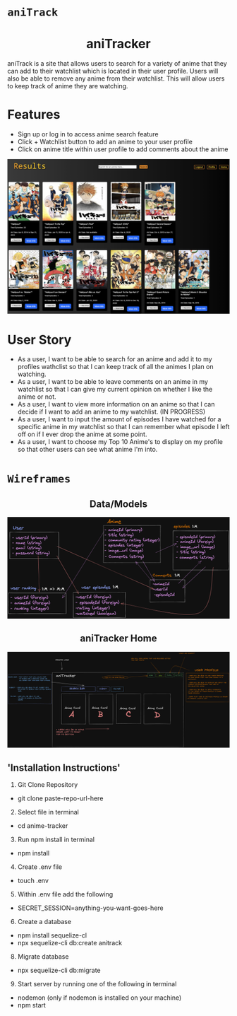 # `aniTrack`
<h1 align="center">aniTracker</h1>
aniTrack is a site that allows users to search for a variety of anime that they can add to their watchlist which is located in their user profile. Users will also be able to remove any anime from their watchlist. This will allow users to keep track of anime they are watching. 

# Features
- Sign up or log in to access anime search feature
- Click + Watchlist button to add an anime to your user profile
- Click on anime title within user profile to add comments about the anime

![aniTrack](/wireframes/aniTrack.png)

# User Story
- As a user, I want to be able to search for an anime and add it to my profiles wathclist so that I can keep track of all the animes I plan on watching.
- As a user, I want to be able to leave comments on an anime in my watchlist so that I can give my current opinion on whether I like the anime or not.
- As a user, I want to view more information on an anime so that I can decide if I want to add an anime to my watchlist.
(IN PROGRESS)
- As a user, I want to input the amount of episodes I have watched for a specific anime in my watchlist so that I can remember what episode I left off on if I ever drop the anime at some point.
- As a user, I want to choose my Top 10 Anime's to display on my profile so that other users can see what anime I'm into.
# `Wireframes`
<h2 align="center">Data/Models</h2>

![data tables & models](/wireframes/data.png)

<h2 align="center">aniTracker Home</h2>

![aniTrakcer Home](/wireframes/anitrackwf.png)

## 'Installation Instructions'

1. Git Clone Repository
- git clone paste-repo-url-here
2. Select file in terminal
- cd anime-tracker
3. Run npm install in terminal
- npm install
4. Create .env file
- touch .env
5. Within .env file add the following
- SECRET_SESSION=anything-you-want-goes-here
6. Create a database
- npm install sequelize-cl
- npx sequelize-cli db:create anitrack
8. Migrate database
- npx sequelize-cli db:migrate
9. Start server by running one of the following in terminal
- nodemon (only if nodemon is installed on your machine)
- npm start